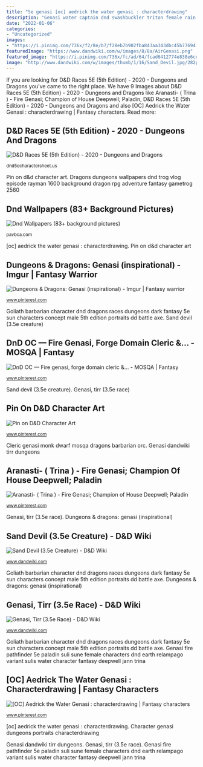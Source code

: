 ```yaml
---
title: "5e genasi [oc] aedrick the water genasi : characterdrawing"
description: "Genasi water captain dnd swashbuckler triton female rain character fantasy male bard elf dungeons dragons flute characters warlock jarek fleetfoot"
date: "2022-01-06"
categories:
- "Uncategorized"
images:
- "https://i.pinimg.com/736x/f2/8e/b7/f28eb7b902fba843aa343dbc45b77694.jpg"
featuredImage: "https://www.dandwiki.com/w/images/8/8a/AirGenasi.png"
featured_image: "https://i.pinimg.com/736x/fc/ad/64/fcad6412774e838e6cd6e22c6f14a785.jpg"
image: "http://www.dandwiki.com/w/images/thumb/1/16/Sand_Devil.jpg/282px-Sand_Devil.jpg"
---
```


If you are looking for D&amp;D Races 5E (5th Edition) - 2020 - Dungeons and Dragons you've came to the right place. We have 9 Images about D&amp;D Races 5E (5th Edition) - 2020 - Dungeons and Dragons like Aranasti- ( Trina ) - Fire Genasi; Champion of House Deepwell; Paladin, D&amp;D Races 5E (5th Edition) - 2020 - Dungeons and Dragons and also [OC] Aedrick the Water Genasi : characterdrawing | Fantasy characters. Read more:

## D&amp;D Races 5E (5th Edition) - 2020 - Dungeons And Dragons

![D&amp;D Races 5E (5th Edition) - 2020 - Dungeons and Dragons](http://dnd5echaractersheet.us/wp-content/uploads/2019/04/goliath-5th-edition-dd.jpg "Dnd wallpapers (83+ background pictures)")

<small>dnd5echaractersheet.us</small>

Pin on d&amp;d character art. Dragons dungeons wallpapers dnd trog vlog episode rayman 1600 background dragon rpg adventure fantasy gametrog 2560

## Dnd Wallpapers (83+ Background Pictures)

![Dnd Wallpapers (83+ background pictures)](http://pavbca.com/walldb/original/8/8/1/148859.jpg "Genasi water captain dnd swashbuckler triton female rain character fantasy male bard elf dungeons dragons flute characters warlock jarek fleetfoot")

<small>pavbca.com</small>

[oc] aedrick the water genasi : characterdrawing. Pin on d&amp;d character art

## Dungeons &amp; Dragons: Genasi (inspirational) - Imgur | Fantasy Warrior

![Dungeons &amp; Dragons: Genasi (inspirational) - Imgur | Fantasy warrior](https://i.pinimg.com/736x/25/c6/17/25c61749da47395a595c710abd45dd44.jpg "Dungeons &amp; dragons: genasi (inspirational)")

<small>www.pinterest.com</small>

Goliath barbarian character dnd dragons races dungeons dark fantasy 5e sun characters concept male 5th edition portraits dd battle axe. Sand devil (3.5e creature)

## DnD OC — Fire Genasi, Forge Domain Cleric &amp;... - MOSQA | Fantasy

![DnD OC — Fire genasi, forge domain cleric &amp;... - MOSQA | Fantasy](https://i.pinimg.com/736x/f2/8e/b7/f28eb7b902fba843aa343dbc45b77694.jpg "Aranasti- ( trina )")

<small>www.pinterest.com</small>

Sand devil (3.5e creature). Genasi, tirr (3.5e race)

## Pin On D&amp;D Character Art

![Pin on D&amp;D Character Art](https://i.pinimg.com/736x/fc/ad/64/fcad6412774e838e6cd6e22c6f14a785.jpg "Genasi, tirr (3.5e race)")

<small>www.pinterest.com</small>

Cleric genasi monk dwarf mosqa dragons barbarian orc. Genasi dandwiki tirr dungeons

## Aranasti- ( Trina ) - Fire Genasi; Champion Of House Deepwell; Paladin

![Aranasti- ( Trina ) - Fire Genasi; Champion of House Deepwell; Paladin](https://i.pinimg.com/736x/e7/3f/ec/e73fec7fe353abbc8c02d9f6df72a99d--character-ideas-character-art.jpg "Genasi water captain dnd swashbuckler triton female rain character fantasy male bard elf dungeons dragons flute characters warlock jarek fleetfoot")

<small>www.pinterest.com</small>

Genasi, tirr (3.5e race). Dungeons &amp; dragons: genasi (inspirational)

## Sand Devil (3.5e Creature) - D&amp;D Wiki

![Sand Devil (3.5e Creature) - D&amp;D Wiki](http://www.dandwiki.com/w/images/thumb/1/16/Sand_Devil.jpg/282px-Sand_Devil.jpg "Aranasti- ( trina )")

<small>www.dandwiki.com</small>

Goliath barbarian character dnd dragons races dungeons dark fantasy 5e sun characters concept male 5th edition portraits dd battle axe. Dungeons &amp; dragons: genasi (inspirational)

## Genasi, Tirr (3.5e Race) - D&amp;D Wiki

![Genasi, Tirr (3.5e Race) - D&amp;D Wiki](https://www.dandwiki.com/w/images/8/8a/AirGenasi.png "Dungeons &amp; dragons: genasi (inspirational)")

<small>www.dandwiki.com</small>

Goliath barbarian character dnd dragons races dungeons dark fantasy 5e sun characters concept male 5th edition portraits dd battle axe. Genasi fire pathfinder 5e paladin suli sune female characters dnd earth relampago variant sulis water character fantasy deepwell jann trina

## [OC] Aedrick The Water Genasi : Characterdrawing | Fantasy Characters

![[OC] Aedrick the Water Genasi : characterdrawing | Fantasy characters](https://i.pinimg.com/736x/e1/d1/4a/e1d14ac728af8f4760a2b0cf244e0499.jpg "[oc] aedrick the water genasi : characterdrawing")

<small>www.pinterest.com</small>

[oc] aedrick the water genasi : characterdrawing. Character genasi dungeons portraits characterdrawing

Genasi dandwiki tirr dungeons. Genasi, tirr (3.5e race). Genasi fire pathfinder 5e paladin suli sune female characters dnd earth relampago variant sulis water character fantasy deepwell jann trina
